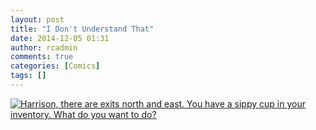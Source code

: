 ```yaml
---
layout: post
title: "I Don't Understand That"
date: 2014-12-05 01:31
author: rcadmin
comments: true
categories: [Comics]
tags: []
---
```

<a href="../comics/2014/12/05/i-dont-understand-that"><img src="http://dl.bitsmack.com/comics/20141205.jpg" title="Harrison, there are exits north and east. You have a sippy cup in your inventory. What do you want to do?" /></a>
